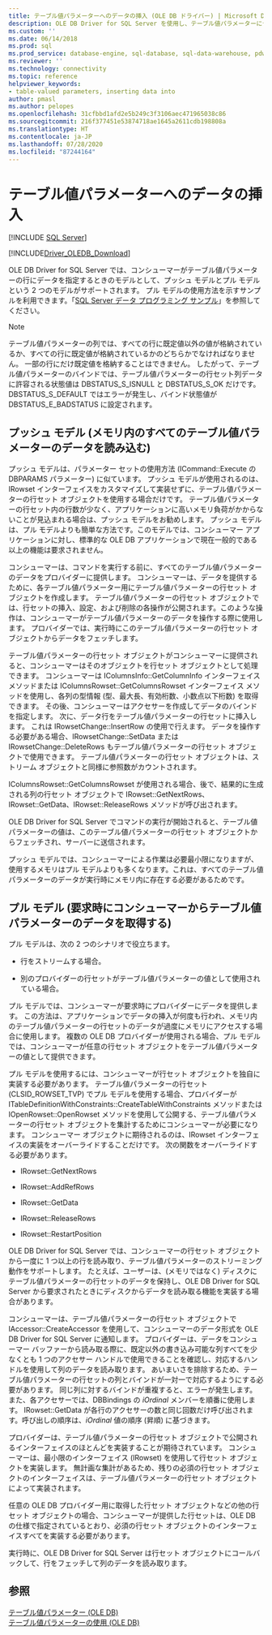 ```yaml
---
title: テーブル値パラメーターへのデータの挿入 (OLE DB ドライバー) | Microsoft Docs
description: OLE DB Driver for SQL Server を使用し、テーブル値パラメーターにデータを挿入する
ms.custom: ''
ms.date: 06/14/2018
ms.prod: sql
ms.prod_service: database-engine, sql-database, sql-data-warehouse, pdw
ms.reviewer: ''
ms.technology: connectivity
ms.topic: reference
helpviewer_keywords:
- table-valued parameters, inserting data into
author: pmasl
ms.author: pelopes
ms.openlocfilehash: 31cfbbd1afd2e5b249c3f3106aec471965038c86
ms.sourcegitcommit: 216f377451e53874718ae1645a2611cdb198808a
ms.translationtype: HT
ms.contentlocale: ja-JP
ms.lasthandoff: 07/28/2020
ms.locfileid: "87244164"
---
```

# <a name="inserting-data-into-table-valued-parameters"></a>テーブル値パラメーターへのデータの挿入
[!INCLUDE [SQL Server](../../../includes/applies-to-version/sql-asdb-asdbmi-asa-pdw.md)]

[!INCLUDE[Driver_OLEDB_Download](../../../includes/driver_oledb_download.md)]

  OLE DB Driver for SQL Server では、コンシューマーがテーブル値パラメーターの行にデータを指定するときのモデルとして、プッシュ モデルとプル モデルという 2 つのモデルがサポートされます。 プル モデルの使用方法を示すサンプルを利用できます。「[SQL Server データ プログラミング サンプル](https://msftdpprodsamples.codeplex.com/)」を参照してください。  
  
> [!NOTE]  
>  テーブル値パラメーターの列では、すべての行に既定値以外の値が格納されているか、すべての行に既定値が格納されているかのどちらかでなければなりません。 一部の行にだけ既定値を格納することはできません。 したがって、テーブル値パラメーターのバインドでは、テーブル値パラメーターの行セット列データに許容される状態値は DBSTATUS_S_ISNULL と DBSTATUS_S_OK だけです。 DBSTATUS_S_DEFAULT ではエラーが発生し、バインド状態値が DBSTATUS_E_BADSTATUS に設定されます。  
  
## <a name="push-model-loads-all-table-valued-parameter-data-in-memory"></a>プッシュ モデル (メモリ内のすべてのテーブル値パラメーターのデータを読み込む)  
 プッシュ モデルは、パラメーター セットの使用方法 (ICommand::Execute の DBPARAMS パラメーター) に似ています。 プッシュ モデルが使用されるのは、IRowset インターフェイスをカスタマイズして実装せずに、テーブル値パラメーターの行セット オブジェクトを使用する場合だけです。 テーブル値パラメーターの行セット内の行数が少なく、アプリケーションに高いメモリ負荷がかからないことが見込まれる場合は、プッシュ モデルをお勧めします。 プッシュ モデルは、プル モデルよりも簡単な方法です。このモデルでは、コンシューマー アプリケーションに対し、標準的な OLE DB アプリケーションで現在一般的である以上の機能は要求されません。  
  
 コンシューマーは、コマンドを実行する前に、すべてのテーブル値パラメーターのデータをプロバイダーに提供します。 コンシューマーは、データを提供するために、各テーブル値パラメーター用にテーブル値パラメーターの行セット オブジェクトを作成します。 テーブル値パラメーターの行セット オブジェクトでは、行セットの挿入、設定、および削除の各操作が公開されます。このような操作は、コンシューマーがテーブル値パラメーターのデータを操作する際に使用します。 プロバイダーでは、実行時にこのテーブル値パラメーターの行セット オブジェクトからデータをフェッチします。  
  
 テーブル値パラメーターの行セット オブジェクトがコンシューマーに提供されると、コンシューマーはそのオブジェクトを行セット オブジェクトとして処理できます。 コンシューマーは IColumnsInfo::GetColumnInfo インターフェイス メソッドまたは IColumnsRowset::GetColumnsRowset インターフェイス メソッドを使用し、各列の型情報 (型、最大長、有効桁数、小数点以下桁数) を取得できます。 その後、コンシューマーはアクセサーを作成してデータのバインドを指定します。 次に、データ行をテーブル値パラメーターの行セットに挿入します。 これは IRowsetChange::InsertRow の使用で行えます。 データを操作する必要がある場合、IRowsetChange::SetData または IRowsetChange::DeleteRows もテーブル値パラメーターの行セット オブジェクトで使用できます。 テーブル値パラメーターの行セット オブジェクトは、ストリーム オブジェクトと同様に参照数がカウントされます。  
  
 IColumnsRowset::GetColumnsRowset が使用される場合、後で、結果的に生成される列の行セット オブジェクトで IRowset::GetNextRows、IRowset::GetData、IRowset::ReleaseRows メソッドが呼び出されます。  
  
 OLE DB Driver for SQL Server でコマンドの実行が開始されると、テーブル値パラメーターの値は、このテーブル値パラメーターの行セット オブジェクトからフェッチされ、サーバーに送信されます。  
  
 プッシュ モデルでは、コンシューマーによる作業は必要最小限になりますが、使用するメモリはプル モデルよりも多くなります。これは、すべてのテーブル値パラメーターのデータが実行時にメモリ内に存在する必要があるためです。  
  
## <a name="pull-model-obtaining-table-valued-parameter-data-on-demand-from-the-consumer"></a>プル モデル (要求時にコンシューマーからテーブル値パラメーターのデータを取得する)  
 プル モデルは、次の 2 つのシナリオで役立ちます。  
  
-   行をストリームする場合。  
  
-   別のプロバイダーの行セットがテーブル値パラメーターの値として使用されている場合。  
  
 プル モデルでは、コンシューマーが要求時にプロバイダーにデータを提供します。 この方法は、アプリケーションでデータの挿入が何度も行われ、メモリ内のテーブル値パラメーターの行セットのデータが過度にメモリにアクセスする場合に使用します。 複数の OLE DB プロバイダーが使用される場合、プル モデルでは、コンシューマーが任意の行セット オブジェクトをテーブル値パラメーターの値として提供できます。  
  
 プル モデルを使用するには、コンシューマーが行セット オブジェクトを独自に実装する必要があります。 テーブル値パラメーターの行セット (CLSID_ROWSET_TVP) でプル モデルを使用する場合、プロバイダーが ITableDefinitionWithConstraints::CreateTableWithConstraints メソッドまたは IOpenRowset::OpenRowset メソッドを使用して公開する、テーブル値パラメーターの行セット オブジェクトを集計するためにコンシューマーが必要になります。 コンシューマー オブジェクトに期待されるのは、IRowset インターフェイスの実装をオーバーライドすることだけです。 次の関数をオーバーライドする必要があります。  
  
-   IRowset::GetNextRows  
  
-   IRowset::AddRefRows  
  
-   IRowset::GetData  
  
-   IRowset::ReleaseRows  
  
-   IRowset::RestartPosition  
  
 OLE DB Driver for SQL Server では、コンシューマーの行セット オブジェクトから一度に 1 つ以上の行を読み取り、テーブル値パラメーターのストリーミング動作をサポートします。 たとえば、ユーザーは、(メモリではなく) ディスクにテーブル値パラメーターの行セットのデータを保持し、OLE DB Driver for SQL Server から要求されたときにディスクからデータを読み取る機能を実装する場合があります。  
  
 コンシューマーは、テーブル値パラメーターの行セット オブジェクトで IAccessor::CreateAccessor を使用して、コンシューマーのデータ形式を OLE DB Driver for SQL Server に通知します。 プロバイダーは、データをコンシューマー バッファーから読み取る際に、既定以外の書き込み可能な列すべてを少なくとも 1 つのアクセサー ハンドルで使用できることを確認し、対応するハンドルを使用して列のデータを読み取ります。 あいまいさを排除するため、テーブル値パラメーターの行セットの列とバインドが一対一で対応するようにする必要があります。 同じ列に対するバインドが重複すると、エラーが発生します。 また、各アクセサーでは、DBBindings の *iOrdinal* メンバーを順番に使用します。 IRowset::GetData が各行のアクセサーの数と同じ回数だけ呼び出されます。呼び出しの順序は、*iOrdinal* 値の順序 (昇順) に基づきます。  
  
 プロバイダーは、テーブル値パラメーターの行セット オブジェクトで公開されるインターフェイスのほとんどを実装することが期待されています。 コンシューマーは、最小限のインターフェイス (IRowset) を使用して行セット オブジェクトを実装します。 無計画な集計があるため、残りの必須の行セット オブジェクトのインターフェイスは、テーブル値パラメーターの行セット オブジェクトによって実装されます。  
  
 任意の OLE DB プロバイダー用に取得した行セット オブジェクトなどの他の行セット オブジェクトの場合、コンシューマーが提供した行セットは、OLE DB の仕様で指定されているとおり、必須の行セット オブジェクトのインターフェイスすべてを実装する必要があります。  
  
 実行時に、OLE DB Driver for SQL Server は行セット オブジェクトにコールバックして、行をフェッチして列のデータを読み取ります。  
  
## <a name="see-also"></a>参照  
 [テーブル値パラメーター &#40;OLE DB&#41;](../../oledb/ole-db-table-valued-parameters/table-valued-parameters-ole-db.md)   
 [テーブル値パラメーターの使用 &#40;OLE DB&#41;](../../oledb/ole-db-how-to/use-table-valued-parameters-ole-db.md)  
  
  
